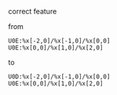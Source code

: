 correct feature

from 
```
U0E:%x[-2,0]/%x[-1,0]/%x[0,0]
U0E:%x[0,0]/%x[1,0]/%x[2,0]
```

to 

```
U0D:%x[-2,0]/%x[-1,0]/%x[0,0]
U0E:%x[0,0]/%x[1,0]/%x[2,0]
```
